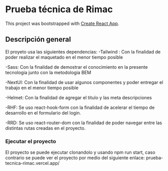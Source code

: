 # Prueba técnica de Rimac

This project was bootstrapped with [Create React App](https://github.com/facebook/create-react-app).

## Descripción general

El proyeto usa las siguientes dependencias:
-Tailwind : Con la finalidad de poder realizar el maquetado en el menor tiempo posible

-Sass: Con la finalidad de demostrar el conocimiento en la presente tecnologia junto con la metodologia BEM

-NextUI: Con la finalidad de usar algunos componentes y poder entregar el trabajo en el menor tiempo posible

-Helmet: Con la finalidad de agregar el titulo y las meta descripciones

-RHF: Se uso react-hook-form con la finalidad de acelerar el tiempo de desarrollo en el formulario del login.

-RRD: Se uso react-router-dom con la finalidad de poder navegar entre las distintas rutas creadas en el proyecto.

### Ejecutar el proyecto

El proyecto se puede ejecutar clonandolo y usando npm run start, caso contrario se puede ver el proyecto por medio del siguiente enlace: prueba-tecnica-rimac.vercel.app/
